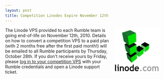 ```yaml
---
layout: post
title: Competition Linodes Expire November 12th
---
```


<a href="http://www.linode.com/"><img src="/images/2010/10/linode_150.png" width="150" height="150" style="float: right; margin: 0 0 10px 10px;" /></a>

The Linode VPS provided to each Rumble team is going end-of-life on
November 12th, 2010.  Details on how to convert a competition VPS
to a paid plan (with 2 months free after the first paid month!) will
be emailed to all Rumble participants by Thursday, October 28th.  If
you don't receive yours by Friday, please
<a href="http://www.linode.com/members">log in to your competition VPS</a>
with your Rumble credentials and open a Linode support ticket.
